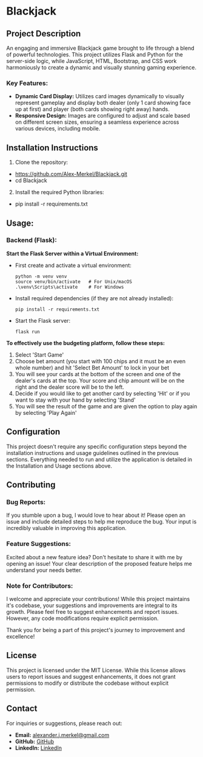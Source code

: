# Blackjack

## Project Description

An engaging and immersive Blackjack game brought to life through a blend of powerful technologies. This project utilizes Flask and Python for the server-side logic, while JavaScript, HTML, Bootstrap, and CSS work harmoniously to create a dynamic and visually stunning gaming experience.

### Key Features:
- **Dynamic Card Display:** Utilizes card images dynamically to visually represent gameplay and display both dealer (only 1 card showing face up at first) and player (both cards showing right away) hands.
- **Responsive Design:** Images are configured to adjust and scale based on different screen sizes, ensuring a seamless experience across various devices, including mobile.

## Installation Instructions

1. Clone the repository:
- https://github.com/Alex-Merkel/Blackjack.git
- cd Blackjack

2. Install the required Python libraries:
- pip install -r requirements.txt


## Usage:

### Backend (Flask):

**Start the Flask Server within a Virtual Environment:**

   - First create and activate a virtual environment:
     ```
     python -m venv venv
     source venv/bin/activate   # For Unix/macOS
     .\venv\Scripts\activate    # For Windows
     ```
   
   - Install required dependencies (if they are not already installed):
     ```
     pip install -r requirements.txt
     ```
   
   - Start the Flask server:
     ```
     flask run
     ```

**To effectively use the budgeting platform, follow these steps:**

1. Select 'Start Game'
2. Choose bet amount (you start with 100 chips and it must be an even whole number) and hit 'Select Bet Amount' to lock in your bet
3. You will see your cards at the bottom of the screen and one of the dealer's cards at the top. Your score and chip amount will be on the right and the dealer score will be to the left.
4. Decide if you would like to get another card by selecting 'Hit' or if you want to stay with your hand by selecting 'Stand'
5. You will see the result of the game and are given the option to play again by selecting 'Play Again'

## Configuration

This project doesn't require any specific configuration steps beyond the installation instructions and usage guidelines outlined in the previous sections. Everything needed to run and utilize the application is detailed in the Installation and Usage sections above.


## Contributing

### Bug Reports:

If you stumble upon a bug, I would love to hear about it! Please open an issue and include detailed steps to help me reproduce the bug. Your input is incredibly valuable in improving this application.

### Feature Suggestions:

Excited about a new feature idea? Don't hesitate to share it with me by opening an issue! Your clear description of the proposed feature helps me understand your needs better.

### Note for Contributors:
I welcome and appreciate your contributions! While this project maintains it's codebase, your suggestions and improvements are integral to its growth. Please feel free to suggest enhancements and report issues. However, any code modifications require explicit permission.

Thank you for being a part of this project's journey to improvement and excellence!


## License

This project is licensed under the MIT License. While this license allows users to report issues and suggest enhancements, it does not grant permissions to modify or distribute the codebase without explicit permission.


## Contact

For inquiries or suggestions, please reach out:
- **Email:** alexander.j.merkel@gmail.com
- **GitHub:** [GitHub](https://github.com/Alex-Merkel)
- **LinkedIn:** [LinkedIn](https://www.linkedin.com/in/alex-merkel-8750b0274/)
